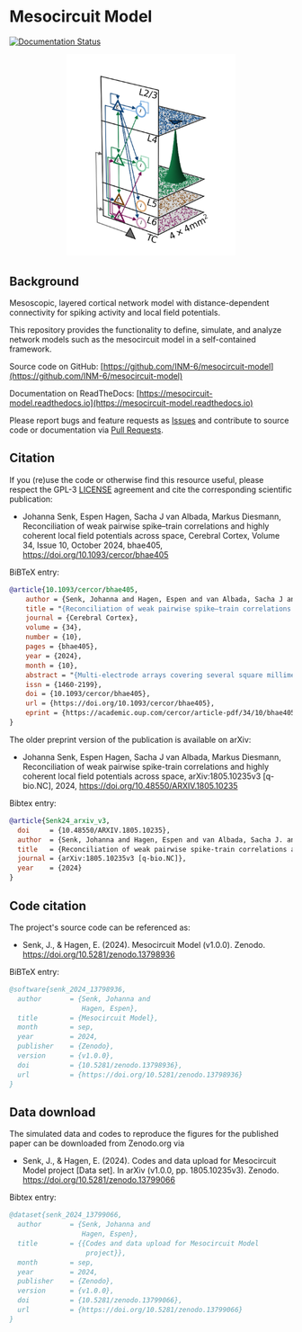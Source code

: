 # Mesocircuit Model

[![Documentation Status](https://readthedocs.org/projects/mesocircuit-model/badge/?version=latest)](https://mesocircuit-model.readthedocs.io/en/latest/?badge=latest)

<p align="center">
<img src="docs/source/_static/images/network_model_sketch_upscaled.png" alt="Mesocircuit network model sketch" width="300"/>
</p>

## Background

Mesoscopic, layered cortical network model with distance-dependent connectivity for spiking activity and local field potentials.

This repository provides the functionality to define, simulate, and analyze network models such as the mesocircuit model  in a self-contained framework.

Source code on GitHub: [https://github.com/INM-6/mesocircuit-model](https://github.com/INM-6/mesocircuit-model)

Documentation on ReadTheDocs: [https://mesocircuit-model.readthedocs.io](https://mesocircuit-model.readthedocs.io)

Please report bugs and feature requests as
[Issues](https://github.com/INM-6/mesocircuit-model/issues/new)
and contribute to source code or documentation via
[Pull Requests](https://github.com/INM-6/mesocircuit-model/compare).

## Citation

If you (re)use the code or otherwise find this resource useful, please respect the GPL-3 [LICENSE](https://github.com/INM-6/mesocircuit-model/blob/master/LICENSE.rst) agreement and cite the corresponding scientific publication:

- Johanna Senk, Espen Hagen, Sacha J van Albada, Markus Diesmann, Reconciliation of weak pairwise spike–train correlations and highly coherent local field potentials across space, Cerebral Cortex, Volume 34, Issue 10, October 2024, bhae405, https://doi.org/10.1093/cercor/bhae405

BiBTeX entry:

```bibtex
@article{10.1093/cercor/bhae405,
    author = {Senk, Johanna and Hagen, Espen and van Albada, Sacha J and Diesmann, Markus},
    title = "{Reconciliation of weak pairwise spike–train correlations and highly coherent local field potentials across space}",
    journal = {Cerebral Cortex},
    volume = {34},
    number = {10},
    pages = {bhae405},
    year = {2024},
    month = {10},
    abstract = "{Multi-electrode arrays covering several square millimeters of neural tissue provide simultaneous access to population signals such as extracellular potentials and spiking activity of one hundred or more individual neurons. The interpretation of the recorded data calls for multiscale computational models with corresponding spatial dimensions and signal predictions. Multi-layer spiking neuron network models of local cortical circuits covering about \$1\\,\{\\text\{mm\}^\{2\}\}\$ have been developed, integrating experimentally obtained neuron-type-specific connectivity data and reproducing features of observed in-vivo spiking statistics. Local field potentials can be computed from the simulated spiking activity. We here extend a local network and local field potential model to an area of \$4\\times 4\\,\{\\text\{mm\}^\{2\}\}\$, preserving the neuron density and introducing distance-dependent connection probabilities and conduction delays. We find that the upscaling procedure preserves the overall spiking statistics of the original model and reproduces asynchronous irregular spiking across populations and weak pairwise spike–train correlations in agreement with experimental recordings from sensory cortex. Also compatible with experimental observations, the correlation of local field potential signals is strong and decays over a distance of several hundred micrometers. Enhanced spatial coherence in the low-gamma band around \$50\\,\\text\{Hz\}\$ may explain the recent report of an apparent band-pass filter effect in the spatial reach of the local field potential.}",
    issn = {1460-2199},
    doi = {10.1093/cercor/bhae405},
    url = {https://doi.org/10.1093/cercor/bhae405},
    eprint = {https://academic.oup.com/cercor/article-pdf/34/10/bhae405/60093413/bhae405.pdf},
}
```

The older preprint version of the publication is available on arXiv:

- Johanna Senk, Espen Hagen, Sacha J van Albada, Markus Diesmann, Reconciliation of weak pairwise spike-train correlations and highly coherent local field potentials across space, arXiv:1805.10235v3 [q-bio.NC], 2024, https://doi.org/10.48550/ARXIV.1805.10235

Bibtex entry:

```bibtex
@article{Senk24_arxiv_v3,
  doi     = {10.48550/ARXIV.1805.10235},
  author  = {Senk, Johanna and Hagen, Espen and van Albada, Sacha J. and Diesmann, Markus},
  title   = {Reconciliation of weak pairwise spike-train correlations and highly coherent local field potentials across space},
  journal = {arXiv:1805.10235v3 [q-bio.NC]},
  year    = {2024}
}
```

## Code citation

The project's source code can be referenced as:

- Senk, J., & Hagen, E. (2024). Mesocircuit Model (v1.0.0). Zenodo. https://doi.org/10.5281/zenodo.13798936

BiBTeX entry:

```bibtex
@software{senk_2024_13798936,
  author       = {Senk, Johanna and
                  Hagen, Espen},
  title        = {Mesocircuit Model},
  month        = sep,
  year         = 2024,
  publisher    = {Zenodo},
  version      = {v1.0.0},
  doi          = {10.5281/zenodo.13798936},
  url          = {https://doi.org/10.5281/zenodo.13798936}
}
```

## Data download

The simulated data and codes to reproduce the figures for the published paper can be downloaded from Zenodo.org via

- Senk, J., & Hagen, E. (2024). Codes and data upload for Mesocircuit Model project [Data set]. In arXiv (v1.0.0, pp. 1805.10235v3). Zenodo. https://doi.org/10.5281/zenodo.13799066


Bibtex entry:

```bibtex
@dataset{senk_2024_13799066,
  author       = {Senk, Johanna and
                  Hagen, Espen},
  title        = {{Codes and data upload for Mesocircuit Model 
                   project}},
  month        = sep,
  year         = 2024,
  publisher    = {Zenodo},
  version      = {v1.0.0},
  doi          = {10.5281/zenodo.13799066},
  url          = {https://doi.org/10.5281/zenodo.13799066}
}
```
